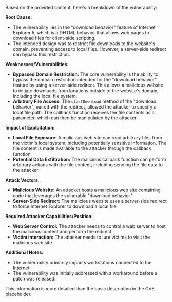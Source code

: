 Based on the provided content, here's a breakdown of the vulnerability:

**Root Cause:**

*   The vulnerability lies in the "download behavior" feature of Internet Explorer 5, which is a DHTML behavior that allows web pages to download files for client-side scripting.
*   The intended design was to restrict file downloads to the website's domain, preventing access to local files. However, a server-side redirect can bypass this restriction.

**Weaknesses/Vulnerabilities:**

*   **Bypassed Domain Restriction:** The core vulnerability is the ability to bypass the domain restriction intended for the "download behavior" feature by using a server-side redirect. This allows a malicious website to initiate downloads from locations outside of the website's domain, including the local file system.
*   **Arbitrary File Access:**  The `startDownload` method of the "download behavior", paired with the redirect, allowed the attacker to specify a local file path. The callback function receives the file contents as a parameter, which can then be manipulated by the attacker.

**Impact of Exploitation:**

*   **Local File Exposure:** A malicious web site can read arbitrary files from the victim's local system, including potentially sensitive information. The file content is made available to the attacker through the callback function.
*   **Potential Data Exfiltration:**  The malicious callback function can perform arbitrary actions with the file content, including sending the file data to the attacker.

**Attack Vectors:**

*   **Malicious Website:**  An attacker hosts a malicious web site containing code that leverages the vulnerable "download behavior."
*   **Server-Side Redirect:** The malicious website uses a server-side redirect to force Internet Explorer to download a local file.

**Required Attacker Capabilities/Position:**

*   **Web Server Control:** The attacker needs to control a web server to host the malicious content and perform the redirect.
*   **Victim Interaction:** The attacker needs to lure victims to visit the malicious web site.

**Additional Notes:**

*   The vulnerability primarily impacts workstations connected to the Internet.
*   The vulnerability was initially addressed with a workaround before a patch was released.

This information is more detailed than the basic description in the CVE placeholder.